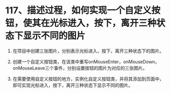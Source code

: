 # 117、描述过程，如何实现一个自定义按钮，使其在光标进入，按下，离开三种状态下显示不同的图片 

1. 在项目中创建三张图片，分别表示光标进入，按下，离开三种状态下的图片。

2. 创建一个自定义按钮类，在该类中重写onMouseEnter，onMouseDown，onMouseLeave三个事件，分别设置按钮的图片为对应的三张图片。

3. 在需要使用自定义按钮的地方，实例化自定义按钮类，并将其添加到页面中，即可实现光标进入，按下，离开三种状态下显示不同的图片。

